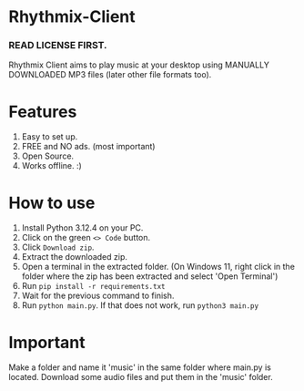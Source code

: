 # Rhythmix-Client

### READ LICENSE FIRST. ###
Rhythmix Client aims to play music at your desktop using MANUALLY DOWNLOADED MP3 files (later other file formats too).

# Features

1. Easy to set up.
2. FREE and NO ads. (most important)
3. Open Source.
4. Works offline.   :)

# How to use
1. Install Python 3.12.4 on your PC.
2. Click on the green `<> Code` button.
3. Click `Download zip`.
4. Extract the downloaded zip.
5. Open a terminal in the extracted folder. (On Windows 11, right click in the folder where the zip has been extracted and select 'Open Terminal')
6. Run `pip install -r requirements.txt`
7. Wait for the previous command to finish.
8. Run `python main.py`. If that does not work, run `python3 main.py`

# Important
Make a folder and name it 'music' in the same folder where main.py is located.
Download some audio files and put them in the 'music' folder.

